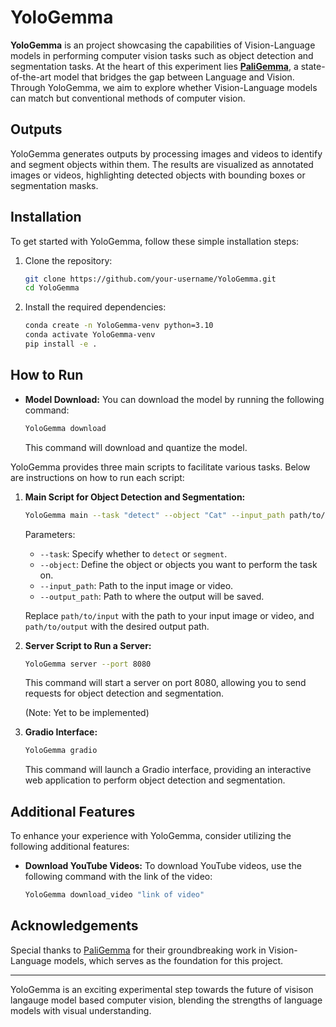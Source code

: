 # YoloGemma

**YoloGemma** is an project showcasing the capabilities of Vision-Language models in performing computer vision tasks such as object detection and segmentation tasks. At the heart of this experiment lies [**PaliGemma**](https://huggingface.co/google/paligemma-3b-mix-224), a state-of-the-art model that bridges the gap between Language and Vision. Through YoloGemma, we aim to explore whether Vision-Language models can match but conventional methods of computer vision.

## Outputs

YoloGemma generates outputs by processing images and videos to identify and segment objects within them. The results are visualized as annotated images or videos, highlighting detected objects with bounding boxes or segmentation masks.

## Installation

To get started with YoloGemma, follow these simple installation steps:

1. Clone the repository:
    ```bash
    git clone https://github.com/your-username/YoloGemma.git
    cd YoloGemma
    ```

2. Install the required dependencies:
    ```bash
    conda create -n YoloGemma-venv python=3.10
    conda activate YoloGemma-venv
    pip install -e .
    ```
## How to Run

- **Model Download:** You can download the model by running the following command:
    ```bash
    YoloGemma download
    ```
    This command will download and quantize the model.

YoloGemma provides three main scripts to facilitate various tasks. Below are instructions on how to run each script:

1. **Main Script for Object Detection and Segmentation:**
    ```bash
    YoloGemma main --task "detect" --object "Cat" --input_path path/to/input --output_path path/to/output
    ```
    Parameters:
    - `--task`: Specify whether to `detect` or `segment`.
    - `--object`: Define the object or objects you want to perform the task on.
    - `--input_path`: Path to the input image or video.
    - `--output_path`: Path to where the output will be saved.

    Replace `path/to/input` with the path to your input image or video, and `path/to/output` with the desired output path.

2. **Server Script to Run a Server:**
    ```bash
    YoloGemma server --port 8080
    ```
    This command will start a server on port 8080, allowing you to send requests for object detection and segmentation.

    (Note: Yet to be implemented)

3. **Gradio Interface:**
    ```bash
    YoloGemma gradio
    ```
    This command will launch a Gradio interface, providing an interactive web application to perform object detection and segmentation.

## Additional Features


To enhance your experience with YoloGemma, consider utilizing the following additional features:

- **Download YouTube Videos:** To download YouTube videos, use the following command with the link of the video:
    ```bash
    YoloGemma download_video "link of video"
    ```


## Acknowledgements

Special thanks to [PaliGemma](https://huggingface.co/blog/paligemma) for their groundbreaking work in Vision-Language models, which serves as the foundation for this project.

---

YoloGemma is an exciting experimental step towards the future of visison langauge model based computer vision, blending the strengths of language models with visual understanding.